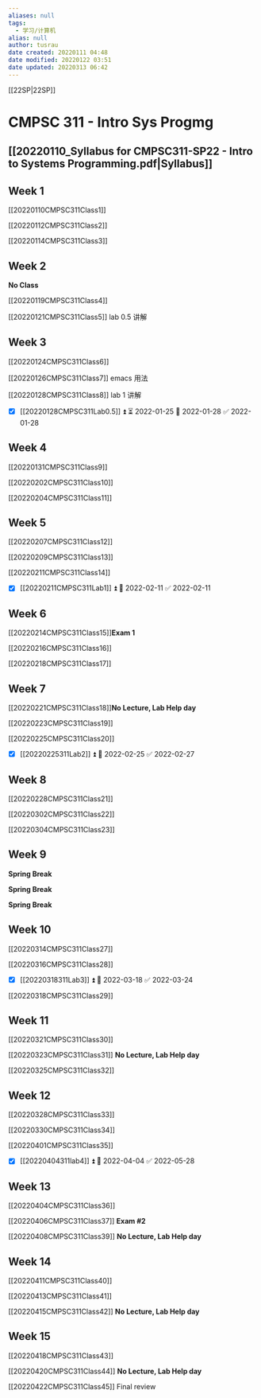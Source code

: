 ```yaml
---
aliases: null
tags:
  - 学习/计算机
alias: null
author: tusrau
date created: 20220111 04:48
date modified: 20220122 03:51
date updated: 20220313 06:42
---
```


[[22SP|22SP]]

# CMPSC 311 - Intro Sys Progmg

## [[20220110_Syllabus for CMPSC311-SP22 - Intro to Systems Programming.pdf|Syllabus]]

## Week 1

[[20220110CMPSC311Class1]]

[[20220112CMPSC311Class2]]

[[20220114CMPSC311Class3]]

## Week 2

**No Class**

[[20220119CMPSC311Class4]]

[[20220121CMPSC311Class5]] lab 0.5 讲解

## Week 3

[[20220124CMPSC311Class6]]

[[20220126CMPSC311Class7]] emacs 用法

[[20220128CMPSC311Class8]] lab 1 讲解

- [x] [[20220128CMPSC311Lab0.5]] ⏫ ⏳ 2022-01-25 📅 2022-01-28 ✅ 2022-01-28

## Week 4

[[20220131CMPSC311Class9]]

[[20220202CMPSC311Class10]]

[[20220204CMPSC311Class11]]

## Week 5

[[20220207CMPSC311Class12]]

[[20220209CMPSC311Class13]]

[[20220211CMPSC311Class14]]

- [x] [[20220211CMPSC311Lab1]] ⏫ 📅 2022-02-11 ✅ 2022-02-11

## Week 6

[[20220214CMPSC311Class15]]**Exam 1**

[[20220216CMPSC311Class16]]

[[20220218CMPSC311Class17]]

## Week 7

[[20220221CMPSC311Class18]]**No Lecture, Lab Help day**

[[20220223CMPSC311Class19]]

[[20220225CMPSC311Class20]]

- [x] [[20220225311Lab2]] ⏫ 📅 2022-02-25 ✅ 2022-02-27

## Week 8

[[20220228CMPSC311Class21]]

[[20220302CMPSC311Class22]]

[[20220304CMPSC311Class23]]

## Week 9

**Spring Break**

**Spring Break**

**Spring Break**

## Week 10

[[20220314CMPSC311Class27]]

[[20220316CMPSC311Class28]]

- [x] [[20220318311Lab3]] ⏫ 📅 2022-03-18 ✅ 2022-03-24

[[20220318CMPSC311Class29]]

## Week 11

[[20220321CMPSC311Class30]]

[[20220323CMPSC311Class31]] **No Lecture, Lab Help day**

[[20220325CMPSC311Class32]]

## Week 12

[[20220328CMPSC311Class33]]

[[20220330CMPSC311Class34]] 

[[20220401CMPSC311Class35]]

- [x] [[20220404311lab4]] ⏫ 📅 2022-04-04 ✅ 2022-05-28

## Week 13

[[20220404CMPSC311Class36]]

[[20220406CMPSC311Class37]] **Exam #2**

[[20220408CMPSC311Class39]] **No Lecture, Lab Help day**

## Week 14

[[20220411CMPSC311Class40]]

[[20220413CMPSC311Class41]]

[[20220415CMPSC311Class42]] **No Lecture, Lab Help day**

## Week 15

[[20220418CMPSC311Class43]]

[[20220420CMPSC311Class44]] **No Lecture, Lab Help day**

[[20220422CMPSC311Class45]] Final review
